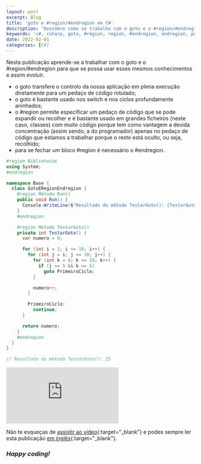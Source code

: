 ```yaml
---
layout: post
excerpt: Blog
title: 'goto e #region/#endregion em C#'
description: 'Descobre como se trabalha com o goto e o #region/#endregion na linguagem de programação C#. Obtém respostas às tuas dúvidas com a teoria e os exemplos apresentados.'
keywords: 'c#, csharp, goto, #region, region, #endregion, endregion, publicação'
date: 2022-02-01
categories: [C#]
---
```


Nesta publicação aprende-se a trabalhar com o goto e o #region/#endregion para que se possa usar esses mesmos conhecimentos e assim evoluir.

- o goto transfere o controlo da nossa aplicação em plena execução diretamente para um pedaço de código rotulado;
- o goto é bastante usado nos switch e nos ciclos profundamente aninhados;
- o #region permite especificar um pedaço de código que se pode expandir ou recolher e é bastante usado em grandes ficheiros (neste caso, classes) com muito código porque tem como vantagem a devida concentração (assim sendo, a do programador) apenas no pedaço de código que estamos a trabalhar porque o resto está oculto, ou seja, recolhido;
- para se fechar um bloco #region é necessário o #endregion.

```csharp
#region Bibliotecas
using System;
#endregion

namespace Base {
  class GotoERegionEndregion {
    #region Método Run()
    public void Run() {
      Console.WriteLine($"Resultado do método TestarGoto(): {TestarGoto()}");
    }
    #endregion

    #region Método TestarGoto()
    private int TestarGoto() {
      var numero = 0;

      for (int i = 1; i <= 10; i++) {
        for (int j = i; j <= 10; j++) {
          for (int k = 0; k <= 10; k++) {
            if (j == 5 && k == 5)
              goto PrimeiroCiclo;
          }

          numero++;
        }

        PrimeiroCiclo:
          continue;
      }

      return numero;
    }
    #endregion
  }
}

// Resultado do método TestarGoto(): 25
```

<div class="video-container">
  <iframe src="https://www.youtube.com/embed/lbgVj7NBFAg" frameborder="0" allowfullscreen></iframe>
</div>

Não te esqueças de [assistir ao vídeo](https://youtu.be/lbgVj7NBFAg){:target="\_blank"} e podes sempre ler esta publicação [em inglês](https://nelsonsilvadev.com/blog/goto-and-region-endregion-in-csharp/){:target="\_blank"}.

### _Happy coding!_

